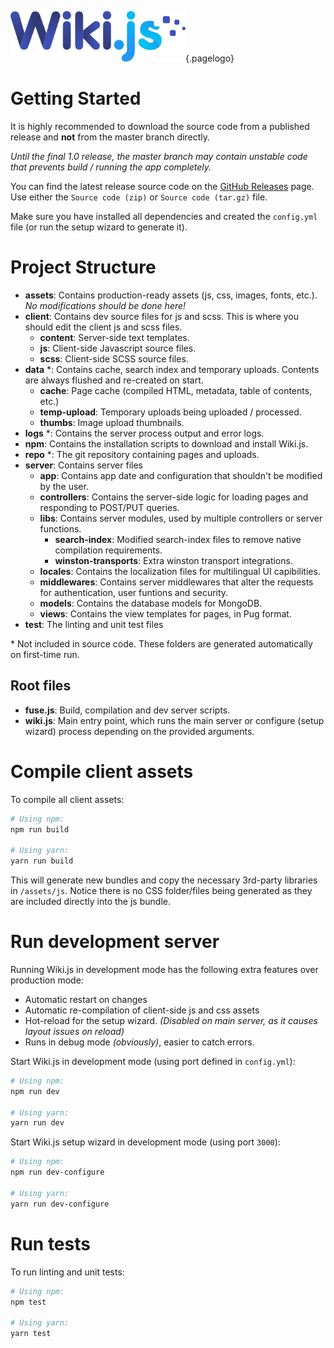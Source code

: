 <!-- TITLE: Developer Guide -->
<!-- SUBTITLE: How to run and build Wiki.js for developers -->
![Wiki.js](/uploads/page-icons/logo.png "Logo"){.pagelogo}

# Getting Started
It is highly recommended to download the source code from a published release and **not** from the master branch directly.

*Until the final 1.0 release, the master branch may contain unstable code that prevents build / running the app completely.*

You can find the latest release source code on the [GitHub Releases](https://github.com/Requarks/wiki/releases) page. Use either the `Source code (zip)` or `Source code (tar.gz)` file.

Make sure you have installed all dependencies and created the `config.yml` file (or run the setup wizard to generate it).

# Project Structure
- **assets**: Contains production-ready assets (js, css, images, fonts, etc.). *No modifications should be done here!*
- **client**: Contains dev source files for js and scss. This is where you should edit the client js and scss files.
	- **content**: Server-side text templates.
	- **js**: Client-side Javascript source files.
	- **scss**: Client-side SCSS source files.
- **data** \*: Contains cache, search index and temporary uploads. Contents are always flushed and re-created on start.
	- **cache**: Page cache (compiled HTML, metadata, table of contents, etc.)
	- **temp-upload**: Temporary uploads being uploaded / processed.
	- **thumbs**: Image upload thumbnails.
- **logs** \*: Contains the server process output and error logs.
- **npm**: Contains the installation scripts to download and install Wiki.js.
- **repo** \*: The git repository containing pages and uploads.
- **server**: Contains server files
	- **app**: Contains app date and configuration that shouldn't be modified by the user.
	- **controllers**: Contains the server-side logic for loading pages and responding to POST/PUT queries.
	- **libs**: Contains server modules, used by multiple controllers or server functions.
		- **search-index**: Modified search-index files to remove native compilation requirements.
		- **winston-transports**: Extra winston transport integrations.
	- **locales**: Contains the localization files for multilingual UI capibilities.
	- **middlewares**: Contains server middlewares that alter the requests for authentication, user funtions and security.
	- **models**: Contains the database models for MongoDB.
	- **views**: Contains the view templates for pages, in Pug format.
- **test**: The linting and unit test files

\* Not included in source code. These folders are generated automatically on first-time run.

## Root files

- **fuse.js**: Build, compilation and dev server scripts.
- **wiki.js**: Main entry point, which runs the main server or configure (setup wizard) process depending on the provided arguments.
# Compile client assets
To compile all client assets:

```bash
# Using npm:
npm run build

# Using yarn:
yarn run build
```

This will generate new bundles and copy the necessary 3rd-party libraries in `/assets/js`. Notice there is no CSS folder/files being generated as they are included directly into the js bundle.
# Run development server
Running Wiki.js in development mode has the following extra features over production mode:
- Automatic restart on changes
- Automatic re-compilation of client-side js and css assets
- Hot-reload for the setup wizard. *(Disabled on main server, as it causes layout issues on reload)*
- Runs in debug mode *(obviously)*, easier to catch errors.

Start Wiki.js in development mode (using port defined in `config.yml`):

```bash
# Using npm:
npm run dev

# Using yarn:
yarn run dev
```

Start Wiki.js setup wizard in development mode (using port `3000`):

```bash
# Using npm:
npm run dev-configure

# Using yarn:
yarn run dev-configure
```

# Run tests
To run linting and unit tests:

```bash
# Using npm:
npm test

# Using yarn:
yarn test
```
